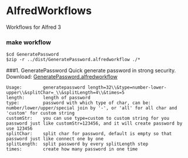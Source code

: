 # AlfredWorkflows
Workflows for Alfred 3

### make workflow

```
$cd GeneratePassword
$zip -r ../dist/GeneratePassword.alfredworkflow ./*
```

###1. GeneratePassword
Quick generate password in strong security.
Download: [GeneratePassword.alfredworkflow](dist/GeneratePassword.alfredworkflow)

```
Usage:        generatepassword length=32\\&type=number-lower-upper\\&splitChar=_\\&splitLength=4\\&times=5
length:       length of password
type:         password with which type of char, can be: number/lower/upper/special join by '-', or 'all' for all char and 'custom' for custom string
customStr:    you can use type=custom to custom string for you password just like customStr=123456, and it will create password by use 123456
splitChar:    split char for password, default is empty so that password just like connect one by one
splitLength:  split password by every splitLength step
times:        create how many password in one time
```

